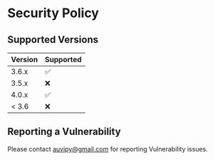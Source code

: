 # Security Policy

## Supported Versions


| Version | Supported          |
| ------- | ------------------ |
| 3.6.x   | :white_check_mark: |
| 3.5.x   | :x:                |
| 4.0.x   | :white_check_mark: |
| < 3.6   | :x:                |

## Reporting a Vulnerability

Please contact auvipy@gmail.com for reporting Vulnerability issues.
